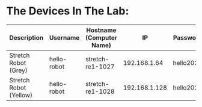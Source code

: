 # The Devices In The Lab:

| Description             | Username       | Hostname (Computer Name) | IP            | Password  | OS           | ROS     |
| ---                     | ---            | ---                      | ---           | ---       | ---          | ---     |
| Stretch Robot (Grey)    | hello-robot    | stretch-re1-1027         | 192.168.1.64  | hello2020 | Ubuntu 18.04 | Melodic |
| Stretch Robot (Yellow)  | hello-robot    | stretch-re1-1028         | 192.168.1.128 | hello2020 | Ubuntu 18.04 | Melodic |